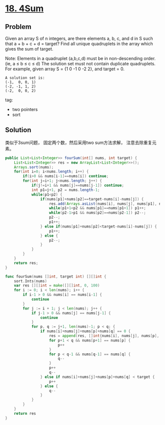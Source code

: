 # [18. 4Sum](https://leetcode.com/problems/4sum/)

## Problem
Given an array S of n integers, are there elements a, b, c, and d in S such that a + b + c + d = target? Find all unique quadruplets in the array which gives the sum of target.

Note:
Elements in a quadruplet (a,b,c,d) must be in non-descending order. (ie, a ≤ b ≤ c ≤ d)
The solution set must not contain duplicate quadruplets.
    For example, given array S = {1 0 -1 0 -2 2}, and target = 0.

    A solution set is:
    (-1,  0, 0, 1)
    (-2, -1, 1, 2)
    (-2,  0, 0, 2)

tag:
- two pointers
- sort

## Solution

类似于3sum问题， 固定两个数，然后采用two sum方法求解， 注意去除重复元素。

```java
public List<List<Integer>> fourSum(int[] nums, int target) {
	List<List<Integer>> res = new ArrayList<List<Integer>>();
	Arrays.sort(nums);
	for(int i=0; i<nums.length; i++) {
		if(i>0 && nums[i-1]==nums[i]) continue;
		for(int j=i+1; j<nums.length; j++) {
			if(j!=i+1 && nums[j]==nums[j-1]) continue;
			int p1=j+1, p2 = nums.length-1;
			while(p1<p2) {
				if(nums[p1]+nums[p2]==target-nums[i]-nums[j]) {
					res.add(Arrays.asList(nums[i], nums[j], nums[p1], nums[p2]));
					while(p1+1<p2 && nums[p1]==nums[p1+1]) p1++; 
					while(p2-1>p1 && nums[p2]==nums[p2-1]) p2--;
					p2--;
					p1++; 
				} else if(nums[p1]+nums[p2]<target-nums[i]-nums[j]) {
					p1++;
				} else {
					p2--;
				}
			}
		}
	}
	return res;
}
```

```go
func fourSum(nums []int, target int) [][]int {
	sort.Ints(nums)
	var res [][]int = make([][]int, 0, 100)
	for i := 0; i < len(nums); i++ {
		if i-1 > 0 && nums[i] == nums[i-1] {
			continue
		}
		for j := i + 1; j < len(nums); j++ {
			if j-1 > 0 && nums[j] == nums[j-1] {
				continue
			}
			for p, q := j+1, len(nums)-1; p < q; {
				if nums[i]+nums[j]+nums[p]+nums[q] == 0 {
					res = append(res, []int{nums[i], nums[j], nums[p], nums[q]})
					for p+1 < q && nums[p+1] == nums[p] {
						p++
					}
					for p < q-1 && nums[q-1] == nums[q] {
						q--
					}
					p++
					q--
				} else if nums[i]+nums[j]+nums[p]+nums[q] < target {
					p++
				} else {
					q--
				}
			}
		}
	}
	return res
}
```